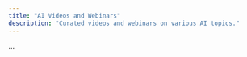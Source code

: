 ```yaml
---
title: "AI Videos and Webinars"
description: "Curated videos and webinars on various AI topics."
---
```


...